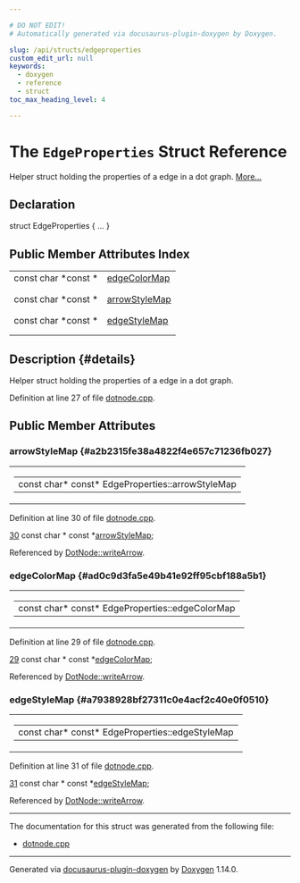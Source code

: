 ```yaml
---

# DO NOT EDIT!
# Automatically generated via docusaurus-plugin-doxygen by Doxygen.

slug: /api/structs/edgeproperties
custom_edit_url: null
keywords:
  - doxygen
  - reference
  - struct
toc_max_heading_level: 4

---
```


<div class="doxyPage">

# The `EdgeProperties` Struct Reference

Helper struct holding the properties of a edge in a dot graph. <a href="#details">More...</a>

## Declaration

<div class="doxyDeclaration">
struct EdgeProperties { ... }
</div>

## Public Member Attributes Index

<table class="doxyMembersIndex">

<tr class="doxyMemberIndexItem">
<td class="doxyMemberIndexItemType" align="left" valign="top">const char *const  *</td>
<td class="doxyMemberIndexItemName" align="left" valign="top"><a href="#ad0c9d3fa5e49b41e92ff95cbf188a5b1">edgeColorMap</a></td>
</tr>
<tr class="doxyMemberIndexDescription">
<td class="doxyMemberIndexDescriptionLeft"></td>
<td class="doxyMemberIndexDescriptionRight">
</td>
</tr>
<tr class="doxyMemberIndexSeparator">
<td class="doxyMemberIndexSeparator" colspan="2"></td>
</tr>

<tr class="doxyMemberIndexItem">
<td class="doxyMemberIndexItemType" align="left" valign="top">const char *const  *</td>
<td class="doxyMemberIndexItemName" align="left" valign="top"><a href="#a2b2315fe38a4822f4e657c71236fb027">arrowStyleMap</a></td>
</tr>
<tr class="doxyMemberIndexDescription">
<td class="doxyMemberIndexDescriptionLeft"></td>
<td class="doxyMemberIndexDescriptionRight">
</td>
</tr>
<tr class="doxyMemberIndexSeparator">
<td class="doxyMemberIndexSeparator" colspan="2"></td>
</tr>

<tr class="doxyMemberIndexItem">
<td class="doxyMemberIndexItemType" align="left" valign="top">const char *const  *</td>
<td class="doxyMemberIndexItemName" align="left" valign="top"><a href="#a7938928bf27311c0e4acf2c40e0f0510">edgeStyleMap</a></td>
</tr>
<tr class="doxyMemberIndexDescription">
<td class="doxyMemberIndexDescriptionLeft"></td>
<td class="doxyMemberIndexDescriptionRight">
</td>
</tr>
<tr class="doxyMemberIndexSeparator">
<td class="doxyMemberIndexSeparator" colspan="2"></td>
</tr>

</table>

## Description {#details}

Helper struct holding the properties of a edge in a dot graph.

Definition at line 27 of file <a href="/web-doxygen/docs/api/files/src/dotnode-cpp">dotnode.cpp</a>.

<div class="doxySectionDef">

## Public Member Attributes

### arrowStyleMap {#a2b2315fe38a4822f4e657c71236fb027}

<div class="doxyMemberItem">
<div class="doxyMemberProto">
<table class="doxyMemberLabels">
<tr class="doxyMemberLabels">
<td class="doxyMemberLabelsLeft">
<table class="doxyMemberName">
<tr>
<td class="doxyMemberName">const char* const* EdgeProperties::arrowStyleMap</td>
</tr>
</table>
</td>
</tr>
</table>
</div>
<div class="doxyMemberDoc">



Definition at line 30 of file <a href="/web-doxygen/docs/api/files/src/dotnode-cpp">dotnode.cpp</a>.

<div class="doxyProgramListing">

<div class="doxyCodeLine"><span class="doxyLineNumber"><a href="#a2b2315fe38a4822f4e657c71236fb027">30</a></span><span class="doxyLineContent"><span class="doxyHighlight">  </span><span class="doxyHighlightKeyword">const</span><span class="doxyHighlight"> </span><span class="doxyHighlightKeywordType">char</span><span class="doxyHighlight"> * </span><span class="doxyHighlightKeyword">const</span><span class="doxyHighlight"> *<a href="#a2b2315fe38a4822f4e657c71236fb027">arrowStyleMap</a>;</span></span></div>

</div>


Referenced by <a href="/web-doxygen/docs/api/classes/dotnode/#aeb01acd1ef9dbeb87e35e7eae24143b1">DotNode::writeArrow</a>.
</div>
</div>

### edgeColorMap {#ad0c9d3fa5e49b41e92ff95cbf188a5b1}

<div class="doxyMemberItem">
<div class="doxyMemberProto">
<table class="doxyMemberLabels">
<tr class="doxyMemberLabels">
<td class="doxyMemberLabelsLeft">
<table class="doxyMemberName">
<tr>
<td class="doxyMemberName">const char* const* EdgeProperties::edgeColorMap</td>
</tr>
</table>
</td>
</tr>
</table>
</div>
<div class="doxyMemberDoc">



Definition at line 29 of file <a href="/web-doxygen/docs/api/files/src/dotnode-cpp">dotnode.cpp</a>.

<div class="doxyProgramListing">

<div class="doxyCodeLine"><span class="doxyLineNumber"><a href="#ad0c9d3fa5e49b41e92ff95cbf188a5b1">29</a></span><span class="doxyLineContent"><span class="doxyHighlight">  </span><span class="doxyHighlightKeyword">const</span><span class="doxyHighlight"> </span><span class="doxyHighlightKeywordType">char</span><span class="doxyHighlight"> * </span><span class="doxyHighlightKeyword">const</span><span class="doxyHighlight"> *<a href="#ad0c9d3fa5e49b41e92ff95cbf188a5b1">edgeColorMap</a>;</span></span></div>

</div>


Referenced by <a href="/web-doxygen/docs/api/classes/dotnode/#aeb01acd1ef9dbeb87e35e7eae24143b1">DotNode::writeArrow</a>.
</div>
</div>

### edgeStyleMap {#a7938928bf27311c0e4acf2c40e0f0510}

<div class="doxyMemberItem">
<div class="doxyMemberProto">
<table class="doxyMemberLabels">
<tr class="doxyMemberLabels">
<td class="doxyMemberLabelsLeft">
<table class="doxyMemberName">
<tr>
<td class="doxyMemberName">const char* const* EdgeProperties::edgeStyleMap</td>
</tr>
</table>
</td>
</tr>
</table>
</div>
<div class="doxyMemberDoc">



Definition at line 31 of file <a href="/web-doxygen/docs/api/files/src/dotnode-cpp">dotnode.cpp</a>.

<div class="doxyProgramListing">

<div class="doxyCodeLine"><span class="doxyLineNumber"><a href="#a7938928bf27311c0e4acf2c40e0f0510">31</a></span><span class="doxyLineContent"><span class="doxyHighlight">  </span><span class="doxyHighlightKeyword">const</span><span class="doxyHighlight"> </span><span class="doxyHighlightKeywordType">char</span><span class="doxyHighlight"> * </span><span class="doxyHighlightKeyword">const</span><span class="doxyHighlight"> *<a href="#a7938928bf27311c0e4acf2c40e0f0510">edgeStyleMap</a>;</span></span></div>

</div>


Referenced by <a href="/web-doxygen/docs/api/classes/dotnode/#aeb01acd1ef9dbeb87e35e7eae24143b1">DotNode::writeArrow</a>.
</div>
</div>

</div>

<hr/>

The documentation for this struct was generated from the following file:

<ul>
<li><a href="/web-doxygen/docs/api/files/src/dotnode-cpp">dotnode.cpp</a></li>
</ul>

<hr/>

<p class="doxyGeneratedBy">Generated via <a href="https://github.com/xpack/docusaurus-plugin-doxygen">docusaurus-plugin-doxygen</a> by <a href="https://www.doxygen.nl">Doxygen</a> 1.14.0.</p>

</div>
